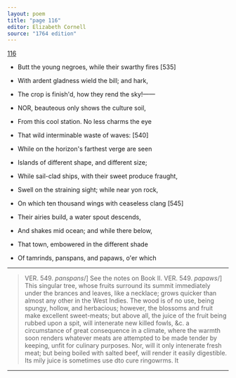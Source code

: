```yaml
---
layout: poem
title: "page 116"
editor: Elizabeth Cornell
source: "1764 edition"
---
```


[116]()

- Butt the young negroes, while their swarthy fires [535]
- With ardent gladness wield the bill; and hark,
- The crop is finish'd, how they rend the sky!——

- NOR, beauteous only shows the culture soil,
- From this cool station. No less charms the eye
- That wild interminable waste of waves: [540]
- While on the horizon's farthest verge are seen
- Islands of different shape, and different size;
- While sail-clad ships, with their sweet produce fraught,
- Swell on the straining sight; while near yon rock,
- On which ten thousand wings with ceaseless clang [545]
- Their airies build, a water spout descends,
- And shakes mid ocean; and while there below,
- That town, embowered in the different shade
- Of tamrinds, panspans, and papaws, o'er which

---

> VER. 549. *panspans*/] See the notes on Book II.
> VER. 549. *papaws*/] This singular tree, whose fruits surround its summit immediately under the brances and leaves, like a necklace; grows quicker than almost any other in the West Indies. The wood is of no use, being spungy, hollow, and herbacious; however, the blossoms and fruit make excellent sweet-meats; but above all, the juice of the fruit being rubbed upon a spit, will intenerate new killed fowls, &c. a circumstance of great consequence in a climate, where the warmth soon renders whatever meats are attempted to be made tender by keeping, unfit for culinary purposes. Nor, will it only intenerate fresh meat; but being boiled with salted beef, will render it easily digestible. Its mily juice is sometimes use dto cure ringowrms. It

---


